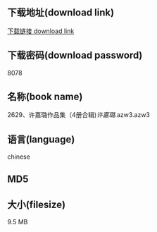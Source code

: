 ## 下载地址(download link)
[下载链接 download link](https://tutu365.netlify.app/?s=2629%E3%80%81%E8%AE%B8%E5%98%89%E7%92%90%E4%BD%9C%E5%93%81%E9%9B%86%EF%BC%884%E5%86%8C%E5%90%88%E8%BE%91%29_%E8%AE%B8%E5%98%89%E7%92%90_.azw3)

## 下载密码(download password)
8078

## 名称(book name)
2629、许嘉璐作品集（4册合辑)_许嘉璐_.azw3.azw3

## 语言(language)
chinese

## MD5


## 大小(filesize)
9.5 MB
